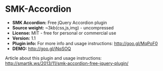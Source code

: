 SMK-Accordion
=============

* **SMK Accordion:** Free jQuery Accordion plugin
* **Source weight:** ~3kb(css,js,img) - uncompressed
* **License:** MIT - free for personal or commercial use
* **Version:** 1.1
* **Plugin info:** For more info and usage instructions: http://goo.gl/MqPoF0
* **DEMO:** http://goo.gl/jNqSOQ

Article about this plugin and usage instructions: http://smartik.ws/2013/11/smk-accordion-free-jquery-plugin/
